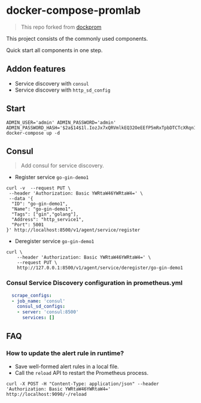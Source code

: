 # docker-compose-promlab

> This repo forked from [dockprom](https://github.com/stefanprodan/dockprom)

This project consists of the commonly used components.

Quick start all components in one step.

## Addon features

- Service discovery  with `consul`
- Service discovery with `http_sd_config`

## Start

```shell
ADMIN_USER='admin' ADMIN_PASSWORD='admin' ADMIN_PASSWORD_HASH='$2a$14$1l.IozJx7xQRVmlkEQ32OeEEfP5mRxTpbDTCTcXRqn19gXD8YK1pO' docker-compose up -d
```

## Consul

> Add consul for service discovery.

- Register service `go-gin-demo1`

```shell
curl -v  --request PUT \
 --header 'Authorization: Basic YWRtaW46YWRtaW4=' \
 --data '{
  "ID": "go-gin-demo1",
  "Name": "go-gin-demo1",
  "Tags": ["gin","golang"],
  "Address": "http_service1",
  "Port": 5001
}' http://localhost:8500/v1/agent/service/register

```

- Deregister service  `go-gin-demo1`

``` shell
curl \
    --header 'Authorization: Basic YWRtaW46YWRtaW4=' \
    --request PUT \
    http://127.0.0.1:8500/v1/agent/service/deregister/go-gin-demo1

```

### Consul Service Discovery configuration in prometheus.yml

```yaml
  scrape_configs:
  - job_name: 'consul'
    consul_sd_configs:
    - server: 'consul:8500'
      services: []
```

## FAQ

### How to update the alert rule in runtime?

- Save well-formed alert rules in a local file.
- Call the `reload` API to restart the Prometheus process.

``` shell
curl -X POST -H "Content-Type: application/json" --header 'Authorization: Basic YWRtaW46YWRtaW4='  http://localhost:9090/-/reload

```
